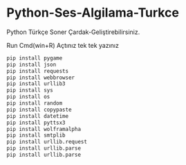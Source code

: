 # Python-Ses-Algilama-Turkce
Python
Türkçe Soner Çardak-Geliştirebilirsiniz.

Run Cmd(win+R) Açtınız tek tek yazınız

```bash
pip install pygame
pip install json
pip install requests
pip install webbrowser
pip install urllib3
pip install sys
pip install os
pip install random
pip install copypaste
pip install datetime
pip install pyttsx3
pip install wolframalpha
pip install smtplib
pip install urllib.request
pip install urllib.parse
pip install urllib.parse
```
